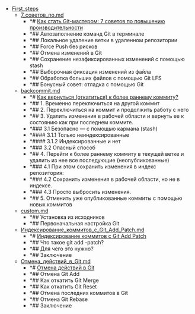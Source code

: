 - <a href = "F:\Node_projects\Node_Way\NBase\_Md\_Index\_Git\Containers\Use_this\First_steps\cat.First_steps\dir.First_steps.md">First_steps</a>
    - <a href = "F:\Node_projects\Node_Way\NBase\_Md\_Index\_Git\Containers\Use_this\First_steps\7_советов_по.md">7_советов_по.md</a>
        - *# [Как стать Git-мастером: 7 советов по повышению производительности](https://nuancesprog.ru/p/5142/)
        - *## Автозаполнение команд Git в терминале
        - *## Локальное удаление ветки в удаленном репозитории
        - *## Force Push без рисков
        - *## Отмена изменений в Git
        - *## Сохранение незафиксированных изменений с помощью stash
        - *## Выборочная фиксация изменений из файла
        - *## Обработка больших файлов с помощью Git LFS
        - *## Бонусный совет: отладка с помощью Git
    - <a href = "F:\Node_projects\Node_Way\NBase\_Md\_Index\_Git\Containers\Use_this\First_steps\backcommit.md">backcommit.md</a>
        - *# [Как вернуться (откатиться) к более раннему коммиту?](https://ru.stackoverflow.com/questions/431520/%D0%9A%D0%B0%D0%BA-%D0%B2%D0%B5%D1%80%D0%BD%D1%83%D1%82%D1%8C%D1%81%D1%8F-%D0%BE%D1%82%D0%BA%D0%B0%D1%82%D0%B8%D1%82%D1%8C%D1%81%D1%8F-%D0%BA-%D0%B1%D0%BE%D0%BB%D0%B5%D0%B5-%D1%80%D0%B0%D0%BD%D0%BD%D0%B5%D0%BC%D1%83-%D0%BA%D0%BE%D0%BC%D0%BC%D0%B8%D1%82%D1%83)
        - *## 1. Временно переключиться на другой коммит
        - *## 2. Переключиться на коммит и продолжить работу с него
        - *## 3. Удалить изменения в рабочей области и вернуть ее к состоянию как при последнем коммите.
        - *### 3.1 Безопасно — с помощью кармана (stash)
        - *#### 3.1.1 Только неиндексированные
        - *#### 3.1.2 Индексированные и нет
        - *### 3.2 Опасный способ
        - *## 4. Перейти к более раннему коммиту в текущей ветке и удалить из нее все последующие (неопубликованные)
        - *### 4.1 При этом сохранить изменения в индекс репозитория:
        - *### 4.2 Сохранить изменения в рабочей области, но не в индексе.
        - *### 4.3 Просто выбросить изменения.
        - *## 5. Отменить уже опубликованные коммиты с помощью новых коммитов
    - <a href = "F:\Node_projects\Node_Way\NBase\_Md\_Index\_Git\Containers\Use_this\First_steps\custom.md">custom.md</a>
        - *## Установка из исходников
        - *## Первоначальная настройка Git
    - <a href = "F:\Node_projects\Node_Way\NBase\_Md\_Index\_Git\Containers\Use_this\First_steps\Индексирование_коммитов_с_Git_Add_Patch.md">Индексирование_коммитов_с_Git_Add_Patch.md</a>
        - *# [Индексирование коммитов с Git Add Patch](https://nuancesprog.ru/p/7502/)
        - *## Что такое git add -patch?
        - *## Для чего это нужно?
        - *## Заключение
    - <a href = "F:\Node_projects\Node_Way\NBase\_Md\_Index\_Git\Containers\Use_this\First_steps\Отмена_действий_в_Git.md">Отмена_действий_в_Git.md</a>
        - *# [Отмена действий в Git](https://nuancesprog.ru/p/7659/)
        - *## Отмена Git Add
        - *## Как откатить Git Merge
        - *## Как откатить Git Reset
        - *## Отмена последних коммитов в Git
        - *## Отмена Git Rebase
        - *## Заключение
